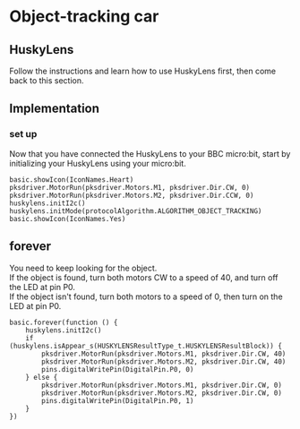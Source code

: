 # Object-tracking car
## HuskyLens
Follow the instructions and learn how to use HuskyLens first, then come back to this section.

## Implementation
### set up
Now that you have connected the HuskyLens to your BBC micro:bit, start by initializing your HuskyLens using your micro:bit.
```blocks
basic.showIcon(IconNames.Heart)
pksdriver.MotorRun(pksdriver.Motors.M1, pksdriver.Dir.CW, 0)
pksdriver.MotorRun(pksdriver.Motors.M2, pksdriver.Dir.CCW, 0)
huskylens.initI2c()
huskylens.initMode(protocolAlgorithm.ALGORITHM_OBJECT_TRACKING)
basic.showIcon(IconNames.Yes)
```

## forever
You need to keep looking for the object.  
If the object is found, turn both motors CW to a speed of 40, and turn off the LED at pin P0.  
If the object isn't found, turn both motors to a speed of 0, then turn on the LED at pin P0.
```blocks
basic.forever(function () {
    huskylens.initI2c()
    if (huskylens.isAppear_s(HUSKYLENSResultType_t.HUSKYLENSResultBlock)) {
        pksdriver.MotorRun(pksdriver.Motors.M1, pksdriver.Dir.CW, 40)
        pksdriver.MotorRun(pksdriver.Motors.M2, pksdriver.Dir.CW, 40)
        pins.digitalWritePin(DigitalPin.P0, 0)
    } else {
        pksdriver.MotorRun(pksdriver.Motors.M1, pksdriver.Dir.CW, 0)
        pksdriver.MotorRun(pksdriver.Motors.M2, pksdriver.Dir.CW, 0)
        pins.digitalWritePin(DigitalPin.P0, 1)
    }
})
```
<script src="https://makecode.com/gh-pages-embed.js"></script><script>makeCodeRender("{{ site.makecode.home_url }}", "{{ site.github.owner_name }}/{{ site.github.repository_name }}");</script>
